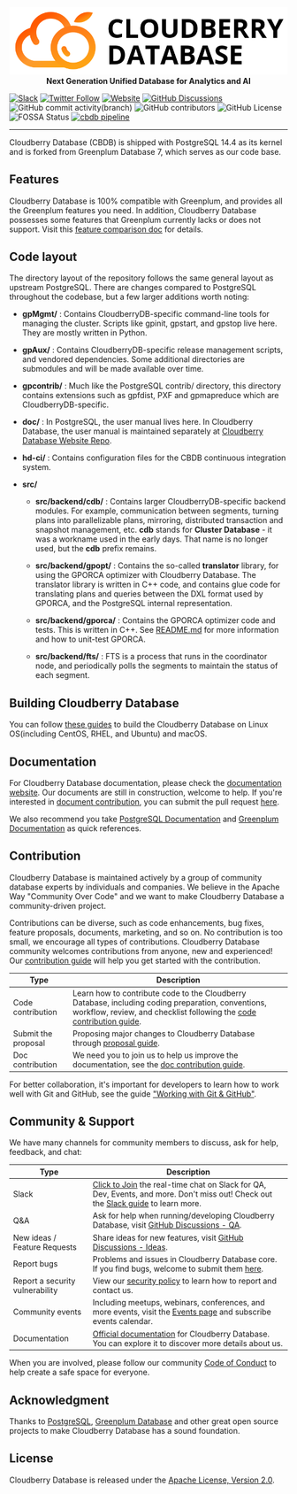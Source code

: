 <p align="center">
<img src="./logo_cloudberry_database.svg"><br>
<strong>Next Generation Unified Database for Analytics and AI</strong>
</p>

[![Slack](https://img.shields.io/badge/Join_Slack-6a32c9)](https://communityinviter.com/apps/cloudberrydb/welcome)
[![Twitter Follow](https://img.shields.io/twitter/follow/cloudberrydb)](https://twitter.com/cloudberrydb)
[![Website](https://img.shields.io/badge/Visit%20Website-eebc46)](https://cloudberrydb.org)
[![GitHub Discussions](https://img.shields.io/github/discussions/cloudberrydb/cloudberrydb)](https://github.com/orgs/cloudberrydb/discussions)
![GitHub commit activity(branch)](https://img.shields.io/github/commit-activity/m/cloudberrydb/cloudberrydb)
![GitHub contributors](https://img.shields.io/github/contributors/cloudberrydb/cloudberrydb)
![GitHub License](https://img.shields.io/github/license/cloudberrydb/cloudberrydb)
![FOSSA Status](https://app.fossa.com/api/projects/git%2Bgithub.com%2Fcloudberrydb%2Fcloudberrydb.svg?type=shield)
[![cbdb pipeline](https://github.com/cloudberrydb/cloudberrydb/actions/workflows/build.yml/badge.svg)](https://github.com/cloudberrydb/cloudberrydb/actions/workflows/build.yml)

---------

Cloudberry Database (CBDB) is shipped with PostgreSQL 14.4 as its
kernel and is forked from Greenplum Database 7, which serves as our
code base.

## Features

Cloudberry Database is 100% compatible with Greenplum, and provides
all the Greenplum features you need. In addition, Cloudberry Database
possesses some features that Greenplum currently lacks or does not
support. Visit this [feature comparison
doc](https://cloudberrydb.org/docs/cbdb-vs-gp-features) for details.

## Code layout

The directory layout of the repository follows the same general layout
as upstream PostgreSQL. There are changes compared to PostgreSQL
throughout the codebase, but a few larger additions worth noting:

* __gpMgmt/__ : Contains CloudberryDB-specific command-line tools for
    managing the cluster. Scripts like gpinit, gpstart, and gpstop
    live here. They are mostly written in Python.

* __gpAux/__ : Contains CloudberryDB-specific release management
    scripts, and vendored dependencies. Some additional directories
    are submodules and will be made available over time.

* __gpcontrib/__ : Much like the PostgreSQL contrib/ directory, this
    directory contains extensions such as gpfdist, PXF and gpmapreduce
    which are CloudberryDB-specific.

* __doc/__ : In PostgreSQL, the user manual lives here. In Cloudberry
    Database, the user manual is maintained separately at [Cloudberry
    Database Website
    Repo](https://github.com/cloudberrydb/cloudberrydb-site/tree/main).

* __hd-ci/__ : Contains configuration files for the CBDB continuous
    integration system.

* __src/__

  * __src/backend/cdb/__ : Contains larger CloudberryDB-specific
    backend modules. For example, communication between segments,
    turning plans into parallelizable plans, mirroring, distributed
    transaction and snapshot management, etc. __cdb__ stands for
    __Cluster Database__ - it was a workname used in the early
    days. That name is no longer used, but the __cdb__ prefix remains.

  * __src/backend/gpopt/__ : Contains the so-called __translator__
    library, for using the GPORCA optimizer with Cloudberry
    Database. The translator library is written in C++ code, and
    contains glue code for translating plans and queries between the
    DXL format used by GPORCA, and the PostgreSQL internal
    representation.

  * __src/backend/gporca/__ : Contains the GPORCA optimizer code and
    tests. This is written in C++. See
    [README.md](src/backend/gporca/README.md) for more information and
    how to unit-test GPORCA.

  * __src/backend/fts/__ : FTS is a process that runs in the
    coordinator node, and periodically polls the segments to maintain
    the status of each segment.

## Building Cloudberry Database

You can follow [these guides](./readmes) to build the Cloudberry
Database on Linux OS(including CentOS, RHEL, and Ubuntu) and macOS.

## Documentation

For Cloudberry Database documentation, please check the [documentation
website](https://cloudberrydb.org/docs/). Our documents are still in
construction, welcome to help. If you're interested in [document
contribution](https://cloudberrydb.org/contribute/doc), you can submit
the pull request
[here](https://github.com/cloudberrydb/cloudberrydb-site/tree/main/docs).

We also recommend you take [PostgreSQL
Documentation](https://www.postgresql.org/docs/) and [Greenplum
Documentation](https://docs.vmware.com/en/VMware-Greenplum/6/greenplum-database/landing-index.html#differences-compared-to-open-source-greenplum-database)
as quick references.

## Contribution

Cloudberry Database is maintained actively by a group of community
database experts by individuals and companies. We believe in the
Apache Way "Community Over Code" and we want to make Cloudberry
Database a community-driven project.

Contributions can be diverse, such as code enhancements, bug fixes,
feature proposals, documents, marketing, and so on. No contribution is
too small, we encourage all types of contributions. Cloudberry
Database community welcomes contributions from anyone, new and
experienced! Our [contribution
guide](https://cloudberrydb.org/contribute/how-to-contribute) will
help you get started with the contribution.

| Type | Description |
|----|---------------|
| Code contribution | Learn how to contribute code to the Cloudberry Database, including coding preparation, conventions, workflow, review, and checklist following the [code contribution guide](https://cloudberrydb.org/contribute/code).|
| Submit the proposal | Proposing major changes to Cloudberry Database through [proposal guide](https://cloudberrydb.org/contribute/proposal).|
| Doc contribution | We need you to join us to help us improve the documentation, see the [doc contribution guide](https://cloudberrydb.org/contribute/doc).|

For better collaboration, it's important for developers to learn how
to work well with Git and GitHub, see the guide ["Working with Git &
GitHub"](https://cloudberrydb.org/contribute/git).

## Community & Support

We have many channels for community members to discuss, ask for help,
feedback, and chat:

| Type | Description |
|------|-------------|
| Slack | [Click to Join](https://communityinviter.com/apps/cloudberrydb/welcome) the real-time chat on Slack for QA, Dev, Events, and more. Don't miss out! Check out the [Slack guide](https://cloudberrydb.org/community/slack) to learn more. |
| Q&A | Ask for help when running/developing Cloudberry Database, visit [GitHub Discussions - QA](https://github.com/orgs/cloudberrydb/discussions/categories/q-a). |
| New ideas / Feature Requests | Share ideas for new features, visit [GitHub Discussions - Ideas](https://github.com/orgs/cloudberrydb/discussions/categories/ideas-feature-requests).  |
| Report bugs | Problems and issues in Cloudberry Database core. If you find bugs, welcome to submit them [here](https://github.com/cloudberrydb/cloudberrydb/issues).  |
| Report a security vulnerability | View our [security policy](https://github.com/cloudberrydb/cloudberrydb/security/policy) to learn how to report and contact us.  |
| Community events | Including meetups, webinars, conferences, and more events, visit the [Events page](https://cloudberrydb.org/community/events) and subscribe events calendar.  |
| Documentation | [Official documentation](https://cloudberrydb.org/docs/) for Cloudberry Database. You can explore it to discover more details about us. |

When you are involved, please follow our community [Code of
Conduct](https://cloudberrydb.org/community/coc) to help create a safe
space for everyone.

## Acknowledgment

Thanks to [PostgreSQL](https://www.postgresql.org/), [Greenplum
Database](https://greenplum.org/) and other great open source projects
to make Cloudberry Database has a sound foundation.

## License

Cloudberry Database is released under the [Apache License, Version
2.0](https://github.com/cloudberrydb/cloudberrydb/blob/main/LICENSE).
